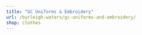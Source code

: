 ```yaml
---
title: "GC Uniforms & Embroidery"
url: /burleigh-waters/gc-uniforms-and-embroidery/
shop: clothes
---
```

